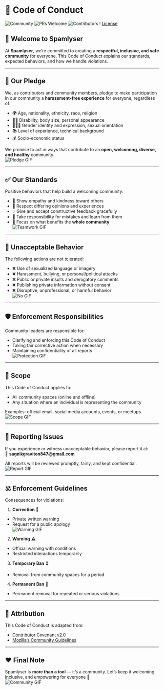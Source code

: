 # 📜 Code of Conduct 
![Community](https://img.shields.io/badge/Community-Welcoming-brightgreen?style=for-the-badge) 
![PRs Welcome](https://img.shields.io/badge/PRs-Welcome-blue?style=for-the-badge) 
![Contributors](https://img.shields.io/github/contributors/eccentriccoder01/Spamlyser?style=for-the-badge) !
[License](https://img.shields.io/github/license/eccentriccoder01/Spamlyser?style=for-the-badge)

## 👋 Welcome to Spamlyser
At **Spamlyser**, we’re committed to creating a **respectful, inclusive, and safe community** for everyone. This Code of Conduct explains our standards, expected behaviors, and how we handle violations.

---

## 🎯 Our Pledge
We, as contributors and community members, pledge to make participation in our community a **harassment-free experience** for everyone, regardless of:  
- 🌍 Age, nationality, ethnicity, race, religion  
- 🧑‍🦽 Disability, body size, personal appearance  
- 🧑‍🤝‍🧑 Gender identity and expression, sexual orientation  
- 📚 Level of experience, technical background  
- 💰 Socio-economic status  

We promise to act in ways that contribute to an **open, welcoming, diverse, and healthy** community.  
![Pledge GIF](https://media3.giphy.com/media/v1.Y2lkPTc5MGI3NjExaWY2d3lncW9vcW90ZDViZzAxZ2p0a3Z0Z3dkczY0NmF2cmFycXh5ayZlcD12MV9pbnRlcm5hbF9naWZfYnlfaWQmY3Q9Zw/L1R1tvI9svkIWwpVYr/giphy.gif)

---

## ✅ Our Standards
Positive behaviors that help build a welcoming community:  
- 🤝 Show empathy and kindness toward others  
- 🎤 Respect differing opinions and experiences  
- 💡 Give and accept constructive feedback gracefully  
- 🙏 Take responsibility for mistakes and learn from them  
- 🌟 Focus on what benefits the **whole community**  
![Teamwork GIF](https://media.giphy.com/media/v1.Y2lkPTc5MGI3NjExeTBhMDdseWtraWtmYWVzamx1eTg1M2FwZjdzNXJ2YjI5anIzdTAweCZlcD12MV9naWZzX3NlYXJjaCZjdD1n/ML15sUZFNyMy0Yv55m/giphy.gif)

---

## 🚫 Unacceptable Behavior
The following actions are not tolerated:  
- ❌ Use of sexualized language or imagery  
- ❌ Harassment, bullying, or personal/political attacks  
- ❌ Public or private insults and derogatory comments  
- ❌ Publishing private information without consent  
- ❌ Disruptive, unprofessional, or harmful behavior  
![No GIF](https://media.giphy.com/media/v1.Y2lkPTc5MGI3NjExeTBhMDdseWtraWtmYWVzamx1eTg1M2FwZjdzNXJ2YjI5anIzdTAweCZlcD12MV9naWZzX3NlYXJjaCZjdD1n/HscDLzkO8EOTmgkhQP/giphy.gif)

---

## 🛡 Enforcement Responsibilities
Community leaders are responsible for:  
- Clarifying and enforcing this Code of Conduct  
- Taking fair corrective action when necessary  
- Maintaining confidentiality of all reports  
![Protection GIF](https://media.giphy.com/media/v1.Y2lkPTc5MGI3NjExeTBhMDdseWtraWtmYWVzamx1eTg1M2FwZjdzNXJ2YjI5anIzdTAweCZlcD12MV9naWZzX3NlYXJjaCZjdD1n/OumCa12QC9CIvBe2c1/giphy.gif)

---

## 📌 Scope
This Code of Conduct applies to:  
- All community spaces (online and offline)  
- Any situation where an individual is representing the community  

Examples: official email, social media accounts, events, or meetups.  
![Scope GIF](https://media0.giphy.com/media/v1.Y2lkPTc5MGI3NjExaTU4b3d5cXFndndqem14Ym1uOG95cXUxbWpvcTdzMDN3YjR1ZnRqayZlcD12MV9pbnRlcm5hbF9naWZfYnlfaWQmY3Q9Zw/H03PuVdwREB21ANkLX/giphy.gif)

---

## 📣 Reporting Issues
If you experience or witness unacceptable behavior, please report it at:  
📧 **sagnikgraviton847@gmail.com**  

All reports will be reviewed promptly, fairly, and kept confidential.  
![Report GIF](https://media.giphy.com/media/v1.Y2lkPTc5MGI3NjExeTBhMDdseWtraWtmYWVzamx1eTg1M2FwZjdzNXJ2YjI5anIzdTAweCZlcD12MV9naWZzX3NlYXJjaCZjdD1n/qgQUggAC3Pfv687qPC/giphy.gif)

---

## ⚖️ Enforcement Guidelines
Consequences for violations:  

1. **Correction** 📝  
- Private written warning  
- Request for a public apology  
![Warning GIF](https://media.giphy.com/media/v1.Y2lkPTc5MGI3NjExeTBhMDdseWtraWtmYWVzamx1eTg1M2FwZjdzNXJ2YjI5anIzdTAweCZlcD12MV9naWZzX3NlYXJjaCZjdD1n/26tn33aiTi1jkl6H6/giphy.gif)  

2. **Warning** ⚠️  
- Official warning with conditions  
- Restricted interactions temporarily  

3. **Temporary Ban** ⏳  
- Removal from community spaces for a period  

4. **Permanent Ban** 🚫  
- Permanent removal for repeated or serious violations  

---

## 📄 Attribution
This Code of Conduct is adapted from:  
- [Contributor Covenant v2.0](https://www.contributor-covenant.org/version/2/0/code_of_conduct.html)  
- [Mozilla’s Community Guidelines](https://github.com/mozilla/diversity)

---

## ❤️ Final Note
Spamlyser is **more than a tool** — it’s a community. Let’s keep it welcoming, inclusive, and empowering for everyone 🚀  
![Community GIF](https://media.giphy.com/media/v1.Y2lkPTc5MGI3NjExcGxnMGpmaDl3MTR2aDIwZjlneTdkcHZkNGRlbTkxbm83ZHRoMnN4dCZlcD12MV9naWZzX3NlYXJjaCZjdD1n/wIVA0zh5pt0G5YtcAL/giphy.gif)
